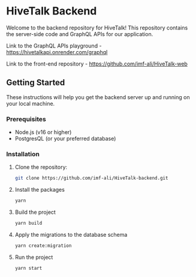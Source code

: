 # HiveTalk Backend

Welcome to the backend repository for HiveTalk! This repository contains the server-side code and GraphQL APIs for our application.

Link to the GraphQL APIs playground - https://hivetalkapi.onrender.com/graphql

Link to the front-end repository - https://github.com/imf-ali/HiveTalk-web

## Getting Started

These instructions will help you get the backend server up and running on your local machine.

### Prerequisites

- Node.js (v16 or higher)
- PostgresQL (or your preferred database)

### Installation

1. Clone the repository:

    ```bash
    git clone https://github.com/imf-ali/HiveTalk-backend.git
2. Install the packages 

    ```bash
    yarn
3. Build the project 

    ```bash
    yarn build
4. Apply the migrations to the database schema

    ```bash
    yarn create:migration
5. Run the project

    ```bash
    yarn start
